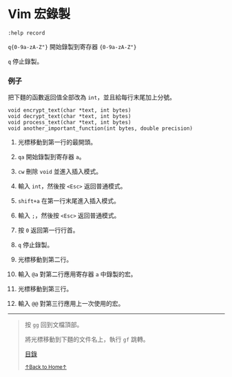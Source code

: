 # Vim 宏錄製

```
:help record
```

`q{0-9a-zA-Z"}` 開始錄製到寄存器 `{0-9a-zA-Z"}`

`q` 停止錄製。

### 例子

把下麵的函數返回值全部改為 `int`，並且給每行末尾加上分號。

```
void encrypt_text(char *text, int bytes)
void decrypt_text(char *text, int bytes)
void process_text(char *text, int bytes)
void another_important_function(int bytes, double precision)
```

1. 光標移動到第一行的最開頭。
2. `qa` 開始錄製到寄存器 `a`。
3. `cw` 刪除 `void` 並進入插入模式。
4. 輸入 `int`，然後按 `<Esc>` 返回普通模式。
5. `shift+a` 在第一行末尾進入插入模式。
6. 輸入 `;`，然後按 `<Esc>` 返回普通模式。
7. 按 `0` 返回第一行行首。
8. `q` 停止錄製。

1. 光標移動到第二行。
2. 輸入 `@a` 對第二行應用寄存器 `a` 中錄製的宏。
3. 光標移動到第三行。
4. 輸入 `@@` 對第三行應用上一次使用的宏。

* * *

> 按 `gg` 回到文檔頂部。
>
> 將光標移動到下麵的文件名上，執行 `gf` 跳轉。
>
> [目錄](README.md)
>
> <a href='https://github.com/MDGSF/MyVim'><small>↑Back to Home↑</small></a>

